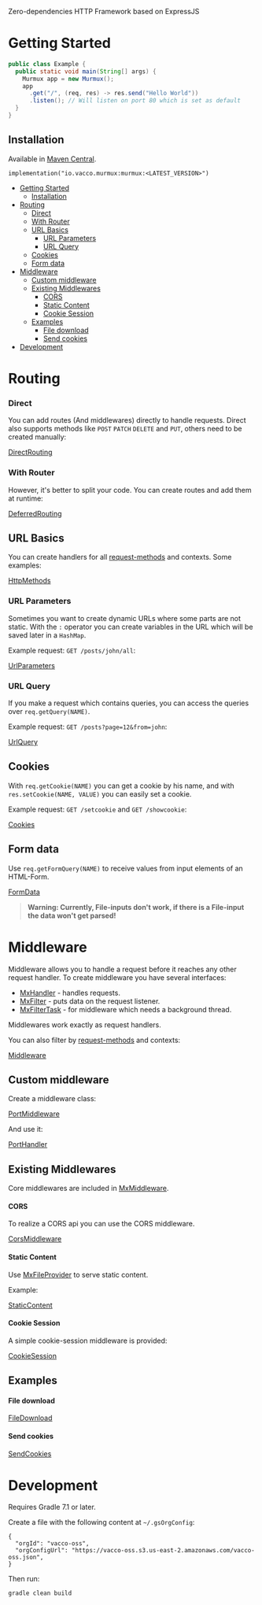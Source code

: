 Zero-dependencies HTTP Framework based on ExpressJS

# Getting Started

```java
public class Example {
  public static void main(String[] args) {
    Murmux app = new Murmux();
    app
      .get("/", (req, res) -> res.send("Hello World"))
      .listen(); // Will listen on port 80 which is set as default
  }
}
```

## Installation

Available in [Maven Central](https://mvnrepository.com/artifact/io.vacco.murmux/murmux).

```
implementation("io.vacco.murmux:murmux:<LATEST_VERSION>")
```

- [Getting Started](#getting-started)
  - [Installation](#installation)
- [Routing](#routing)
    - [Direct](#direct)
    - [With Router](#with-router)
  - [URL Basics](#url-basics)
    - [URL Parameters](#url-parameters)
    - [URL Query](#url-query)
  - [Cookies](#cookies)
  - [Form data](#form-data)
- [Middleware](#middleware)
  - [Custom middleware](#custom-middleware)
  - [Existing Middlewares](#existing-middlewares)
      - [CORS](#cors)
      - [Static Content](#static-content)
      - [Cookie Session](#cookie-session)
  - [Examples](#examples)
      - [File download](#file-download)
      - [Send cookies](#send-cookies)
- [Development](#development)

# Routing

### Direct

You can add routes (And middlewares) directly to handle requests. Direct also supports methods like `POST` `PATCH` `DELETE` and `PUT`, others need to be created manually:

[DirectRouting](./src/test/java/examples/DirectRouting.java)

### With Router

However, it's better to split your code. You can create routes and add them at runtime:

[DeferredRouting](./src/test/java/examples/DeferredRouting.java)

## URL Basics

You can create handlers for all [request-methods](https://developer.mozilla.org/en-US/docs/Web/HTTP/Methods) and contexts. Some examples:

[HttpMethods](./src/test/java/examples/HttpMethods.java)

### URL Parameters

Sometimes you want to create dynamic URLs where some parts are not static. With the `:` operator you can create variables in the URL which will be saved later in a `HashMap`.

Example request: `GET /posts/john/all`:

[UrlParameters](./src/test/java/examples/UrlParameters.java)

### URL Query

If you make a request which contains queries, you can access the queries over `req.getQuery(NAME)`.

Example request: `GET /posts?page=12&from=john`:

[UrlQuery](./src/test/java/examples/UrlQuery.java)

## Cookies

With `req.getCookie(NAME)` you can get a cookie by his name, and with `res.setCookie(NAME, VALUE)` you can easily set a cookie.

Example request: `GET /setcookie` and `GET /showcookie`:

[Cookies](./src/test/java/examples/Cookies.java)

## Form data

Use `req.getFormQuery(NAME)` to receive values from input elements of an HTML-Form.

[FormData](./src/test/java/examples/FormData.java)

> **Warning: Currently, File-inputs don't work, if there is a File-input the data won't get parsed!**

# Middleware

Middleware allows you to handle a request before it reaches any other request handler. To create middleware you have several interfaces:

* [MxHandler](./src/main/java/io/vacco/murmux/http/MxHandler.java) - handles requests.
* [MxFilter](./src/main/java/io/vacco/murmux/filter/MxFilter.java) - puts data on the request listener.
* [MxFilterTask](./src/main/java/io/vacco/murmux/filter/MxFilterTask.java) - for middleware which needs a background thread.

Middlewares work exactly as request handlers.

You can also filter by [request-methods](https://developer.mozilla.org/en-US/docs/Web/HTTP/Methods) and contexts:

[Middleware](./src/test/java/examples/Middleware.java)

## Custom middleware

Create a middleware class:

[PortMiddleware](./src/test/java/examples/PortMiddleware.java)

And use it:

[PortHandler](./src/test/java/examples/PortHandler.java)

## Existing Middlewares

Core middlewares are included in [MxMiddleware](./src/main/java/io/vacco/murmux/middleware/MxMiddleware.java).

#### CORS

To realize a CORS api you can use the CORS middleware.

[CorsMiddleware](./src/test/java/examples/CorsMiddleware.java)

#### Static Content

Use [MxFileProvider](./src/main/java/io/vacco/murmux/middleware/MxFileProvider.java) to serve static content.

Example:

[StaticContent](./src/test/java/examples/StaticContent.java)

#### Cookie Session

A simple cookie-session middleware is provided:

[CookieSession](./src/test/java/examples/CookieSession.java)

## Examples

#### File download

[FileDownload](./src/test/java/examples/FileDownload.java)

#### Send cookies

[SendCookies](./src/test/java/examples/SendCookies.java)

# Development

Requires Gradle 7.1 or later.

Create a file with the following content at `~/.gsOrgConfig`:

```
{
  "orgId": "vacco-oss",
  "orgConfigUrl": "https://vacco-oss.s3.us-east-2.amazonaws.com/vacco-oss.json",
}
```

Then run:

```
gradle clean build
```
